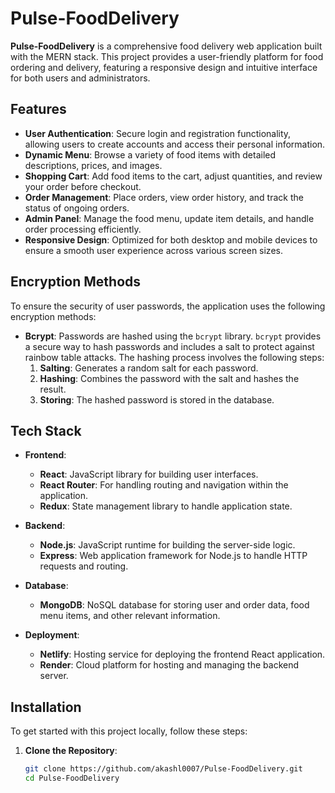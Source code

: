 # Pulse-FoodDelivery

**Pulse-FoodDelivery** is a comprehensive food delivery web application built with the MERN stack. This project provides a user-friendly platform for food ordering and delivery, featuring a responsive design and intuitive interface for both users and administrators.

## Features

- **User Authentication**: Secure login and registration functionality, allowing users to create accounts and access their personal information.
- **Dynamic Menu**: Browse a variety of food items with detailed descriptions, prices, and images.
- **Shopping Cart**: Add food items to the cart, adjust quantities, and review your order before checkout.
- **Order Management**: Place orders, view order history, and track the status of ongoing orders.
- **Admin Panel**: Manage the food menu, update item details, and handle order processing efficiently.
- **Responsive Design**: Optimized for both desktop and mobile devices to ensure a smooth user experience across various screen sizes.

## Encryption Methods

To ensure the security of user passwords, the application uses the following encryption methods:

- **Bcrypt**: Passwords are hashed using the `bcrypt` library. `bcrypt` provides a secure way to hash passwords and includes a salt to protect against rainbow table attacks. The hashing process involves the following steps:
  1. **Salting**: Generates a random salt for each password.
  2. **Hashing**: Combines the password with the salt and hashes the result.
  3. **Storing**: The hashed password is stored in the database.
     
## Tech Stack

- **Frontend**:
  - **React**: JavaScript library for building user interfaces.
  - **React Router**: For handling routing and navigation within the application.
  - **Redux**: State management library to handle application state.

- **Backend**:
  - **Node.js**: JavaScript runtime for building the server-side logic.
  - **Express**: Web application framework for Node.js to handle HTTP requests and routing.

- **Database**:
  - **MongoDB**: NoSQL database for storing user and order data, food menu items, and other relevant information.

- **Deployment**:
  - **Netlify**: Hosting service for deploying the frontend React application.
  - **Render**: Cloud platform for hosting and managing the backend server.

## Installation

To get started with this project locally, follow these steps:

1. **Clone the Repository**:
   ```bash
   git clone https://github.com/akashl0007/Pulse-FoodDelivery.git
   cd Pulse-FoodDelivery

